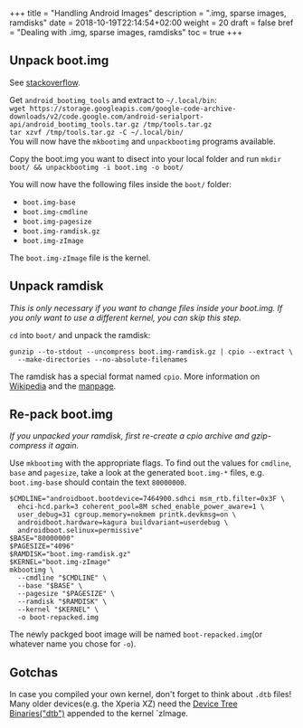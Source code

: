 +++
title = "Handling Android Images"
description = ".img, sparse images, ramdisks"
date = 2018-10-19T22:14:54+02:00
weight = 20
draft = false
bref = "Dealing with .img, sparse images, ramdisks"
toc = true
+++

## Unpack boot.img
See [stackoverflow](https://unix.stackexchange.com/questions/64628/how-to-extract-boot-img/459881).

Get `android_bootimg_tools` and extract to `~/.local/bin`:  
`wget https://storage.googleapis.com/google-code-archive-downloads/v2/code.google.com/android-serialport-api/android_bootimg_tools.tar.gz /tmp/tools.tar.gz`  
`tar xzvf /tmp/tools.tar.gz -C ~/.local/bin/`  
You will now have the `mkbootimg` and `unpackbootimg` programs available.

Copy the boot.img you want to disect into your local folder and run
`mkdir boot/ && unpackbootimg -i boot.img -o boot/`

You will now have the following files inside the `boot/` folder:

- `boot.img-base`
- `boot.img-cmdline`
- `boot.img-pagesize`
- `boot.img-ramdisk.gz`
- `boot.img-zImage`

The `boot.img-zImage` file is the kernel.

## Unpack ramdisk

*This is only necessary if you want to change files inside your boot.img. If you
only want to use a different kernel, you can skip this step.*

`cd` into `boot/` and unpack the ramdisk:
```
gunzip --to-stdout --uncompress boot.img-ramdisk.gz | cpio --extract \
  --make-directories --no-absolute-filenames
```
The ramdisk has a special format named `cpio`. More information on
[Wikipedia][cpio-wiki] and the [manpage][cpio-manpage].

## Re-pack boot.img
*If you unpacked your ramdisk, first re-create a cpio archive and gzip-compress
it again.*

Use `mkbootimg` with the appropriate flags. To find out the values for
`cmdline`, `base` and `pagesize`, take a look at the generated `boot.img-*`
files, e.g. `boot.img-base` should contain the text `80000000`.

```
$CMDLINE="androidboot.bootdevice=7464900.sdhci msm_rtb.filter=0x3F \
  ehci-hcd.park=3 coherent_pool=8M sched_enable_power_aware=1 \
  user_debug=31 cgroup.memory=nokmem printk.devkmsg=on \
  androidboot.hardware=kagura buildvariant=userdebug \
  androidboot.selinux=permissive"
$BASE="80000000" 
$PAGESIZE="4096"
$RAMDISK="boot.img-ramdisk.gz"
$KERNEL="boot.img-zImage"
mkbootimg \
  --cmdline "$CMDLINE" \
  --base "$BASE" \
  --pagesize "$PAGESIZE" \
  --ramdisk "$RAMDISK" \
  --kernel "$KERNEL" \
  -o boot-repacked.img
```

The newly packged boot image will be named `boot-repacked.img`(or whatever name
you chose for `-o`).

## Gotchas
In case you compiled your own kernel, don't forget to think about `.dtb` files!
Many older devices(e.g. the Xperia XZ) need the
[Device Tree Binaries("dtb")][dtb] appended to the kernel `zImage.

<!-- TODO: List the flags here -->

<!-- ## Handling sparse images -->
<!-- What is a sparse image? -->
<!-- simg2img -->

<!-- ## Filesystems -->
<!-- ext4, ext2, exfat, ntfs, fat, fuse, permissions -->

<!-- ## Partitions -->
<!-- FOTAKernel, boot, system, vendor, oem/odm, dsp, frp, modem -->

<!-- ## Tools -->
<!-- - `adb`, `fastboot` -->
<!-- - `android_bootimg_tools` -->
<!-- - `android-simg2img` -->
<!-- - `smali`/`baksmali` -->
<!-- - `sdat2img` -->
<!-- - `vdexExtractor` -->
<!-- - `apktool` -->

[cpio-wiki]: https://en.wikipedia.org/wiki/Cpio
[cpio-manpage]: https://www.gnu.org/software/cpio/manual/cpio.html
[dtb]: https://elinux.org/Device_Tree_Reference
